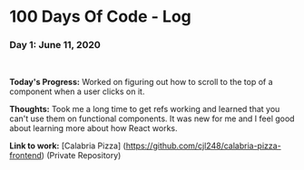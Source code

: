 # 100 Days Of Code - Log

### Day 1: June 11, 2020
<br>

**Today's Progress:** Worked on figuring out how to scroll to the top of a component when a user clicks on it.

**Thoughts:** Took me a long time to get refs working and learned that you can't use them on functional components. It was new for me and I feel good about learning more about how React works.

**Link to work:** [Calabria Pizza] (https://github.com/cjl248/calabria-pizza-frontend) (Private Repository)


<!--
**Today's Progress**: Fixed CSS, worked on canvas functionality for the app.

**Thoughts**: I really struggled with CSS, but, overall, I feel like I am slowly getting better at it. Canvas is still new for me, but I managed to figure out some basic functionality.

**Link(s) to work**: [Calculator App](http://www.example.com)


### Day 1: June 27, Monday

**Today's Progress**: I've gone through many exercises on FreeCodeCamp.

**Thoughts** I've recently started coding, and it's a great feeling when I finally solve an algorithm challenge after a lot of attempts and hours spent.

**Link(s) to work**
1. [Find the Longest Word in a String](https://www.freecodecamp.com/challenges/find-the-longest-word-in-a-string)
2. [Title Case a Sentence](https://www.freecodecamp.com/challenges/title-case-a-sentence)
-->
